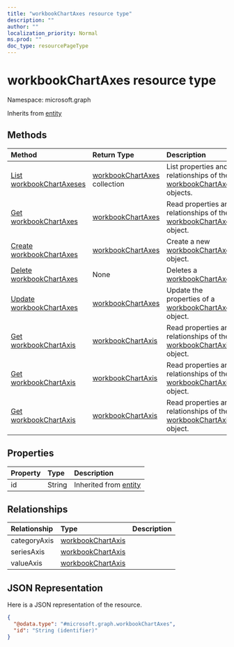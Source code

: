 ```yaml
---
title: "workbookChartAxes resource type"
description: ""
author: ""
localization_priority: Normal
ms.prod: ""
doc_type: resourcePageType
---
```


# workbookChartAxes resource type


Namespace: microsoft.graph




Inherits from [entity](../resources/entity.md)

## Methods
|Method|Return Type|Description|
|:---|:---|:---|
|[List workbookChartAxeses](../api/workbookchartaxes-list.md)|[workbookChartAxes](../resources/workbookchartaxes.md) collection|List properties and relationships of the [workbookChartAxes](../resources/workbookchartaxes.md) objects.|
|[Get workbookChartAxes](../api/workbookchartaxes-get.md)|[workbookChartAxes](../resources/workbookchartaxes.md)|Read properties and relationships of the [workbookChartAxes](../resources/workbookchartaxes.md) object.|
|[Create workbookChartAxes](../api/workbookchartaxes-create.md)|[workbookChartAxes](../resources/workbookchartaxes.md)|Create a new [workbookChartAxes](../resources/workbookchartaxes.md) object.|
|[Delete workbookChartAxes](../api/workbookchartaxes-delete.md)|None|Deletes a [workbookChartAxes](../resources/workbookchartaxes.md).|
|[Update workbookChartAxes](../api/workbookchartaxes-update.md)|[workbookChartAxes](../resources/workbookchartaxes.md)|Update the properties of a [workbookChartAxes](../resources/workbookchartaxes.md) object.|
|[Get workbookChartAxis](../api/workbookchartaxis-get.md)|[workbookChartAxis](../resources/workbookchartaxis.md)|Read properties and relationships of the [workbookChartAxis](../resources/workbookchartaxis.md) object.|
|[Get workbookChartAxis](../api/workbookchartaxis-get.md)|[workbookChartAxis](../resources/workbookchartaxis.md)|Read properties and relationships of the [workbookChartAxis](../resources/workbookchartaxis.md) object.|
|[Get workbookChartAxis](../api/workbookchartaxis-get.md)|[workbookChartAxis](../resources/workbookchartaxis.md)|Read properties and relationships of the [workbookChartAxis](../resources/workbookchartaxis.md) object.|

## Properties
|Property|Type|Description|
|:---|:---|:---|
|id|String| Inherited from [entity](../resources/entity.md)|

## Relationships
|Relationship|Type|Description|
|:---|:---|:---|
|categoryAxis|[workbookChartAxis](../resources/workbookchartaxis.md)||
|seriesAxis|[workbookChartAxis](../resources/workbookchartaxis.md)||
|valueAxis|[workbookChartAxis](../resources/workbookchartaxis.md)||

## JSON Representation
Here is a JSON representation of the resource.
<!-- {
  "blockType": "resource",
  "keyProperty": "id",
  "@odata.type": "microsoft.graph.workbookChartAxes",
  "baseType": "microsoft.graph.entity",
  "openType": false
}
-->
``` json
{
  "@odata.type": "#microsoft.graph.workbookChartAxes",
  "id": "String (identifier)"
}
```

